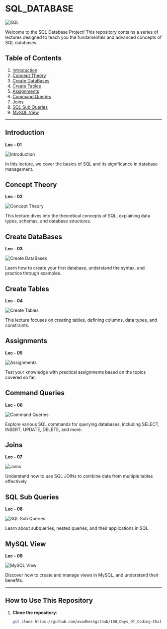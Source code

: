 # SQL_DATABASE

![SQL](https://img.shields.io/badge/SQL-Database_Project-blue)

Welcome to the SQL Database Project! This repository contains a series of lectures designed to teach you the fundamentals and advanced concepts of SQL databases.

## Table of Contents
1. [Introduction](#introduction)
2. [Concept Theory](#concept-theory)
3. [Create DataBases](#create-databases)
4. [Create Tables](#create-tables)
5. [Assignments](#assignments)
6. [Command Queries](#command-queries)
7. [Joins](#joins)
8. [SQL Sub Queries](#sql-sub-queries)
9. [MySQL View](#mysql-view)

---

## Introduction
**Lec - 01**

![Introduction](https://img.shields.io/badge/SQL-Introduction-blue)

In this lecture, we cover the basics of SQL and its significance in database management.

## Concept Theory
**Lec - 02**

![Concept Theory](https://img.shields.io/badge/SQL-Concept_Theory-blue)

This lecture dives into the theoretical concepts of SQL, explaining data types, schemas, and database structures.

## Create DataBases
**Lec - 03**

![Create DataBases](https://img.shields.io/badge/SQL-Create_Databases-blue)

Learn how to create your first database, understand the syntax, and practice through examples.

## Create Tables
**Lec - 04**

![Create Tables](https://img.shields.io/badge/SQL-Create_Tables-blue)

This lecture focuses on creating tables, defining columns, data types, and constraints.

## Assignments
**Lec - 05**

![Assignments](https://img.shields.io/badge/SQL-Assignments-blue)

Test your knowledge with practical assignments based on the topics covered so far.

## Command Queries
**Lec - 06**

![Command Queries](https://img.shields.io/badge/SQL-Command_Queries-blue)

Explore various SQL commands for querying databases, including SELECT, INSERT, UPDATE, DELETE, and more.

## Joins
**Lec - 07**

![Joins](https://img.shields.io/badge/SQL-Joins-blue)

Understand how to use SQL JOINs to combine data from multiple tables effectively.

## SQL Sub Queries
**Lec - 08**

![SQL Sub Queries](https://img.shields.io/badge/SQL-Sub_Queries-blue)

Learn about subqueries, nested queries, and their applications in SQL.

## MySQL View
**Lec - 09**

![MySQL View](https://img.shields.io/badge/SQL-MySQL_View-blue)

Discover how to create and manage views in MySQL, and understand their benefits.


---

## How to Use This Repository

1. **Clone the repository**: 
   ```bash
   git clone https://github.com/avadheshgithub/100_Days_Of_Coding-Challenge
